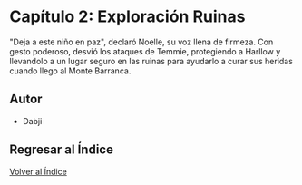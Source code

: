 # Capítulo 2: Exploración Ruinas

"Deja a este niño en paz", declaró Noelle, su voz llena de firmeza. Con gesto poderoso, desvió los ataques de Temmie, protegiendo a Harllow y llevandolo a un lugar seguro en las ruinas para ayudarlo a curar sus heridas cuando llego al Monte Barranca.

## Autor
- Dabji

## Regresar al Índice
[Volver al Índice](../README.md)